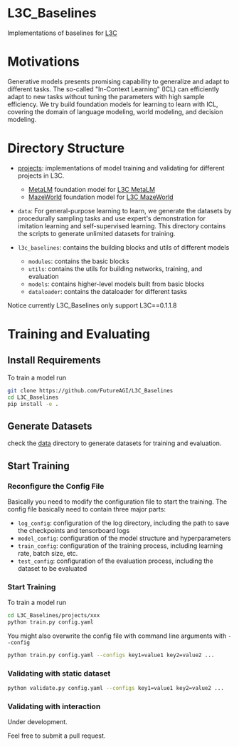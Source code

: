 # L3C_Baselines
Implementations of baselines for [L3C](https://github.com/FutureAGI/L3C)

# Motivations
Generative models presents promising capability to generalize and adapt to different tasks. The so-called "In-Context Learning" (ICL) can efficiently adapt to new tasks without tuning the parameters with high sample efficiency. We try build foundation models for learning to learn with ICL, covering the domain of language modeling, world modeling, and decision modeling.

# Directory Structure
- [projects](./projects): implementations of model training and validating for different projects in L3C.
    - [MetaLM](./projects/MetaLM) foundation model for [L3C MetaLM](https://github.com/FutureAGI/L3C/tree/main/l3c/metalang)
    - [MazeWorld](./projects/MazeWorld) foundation model for [L3C MazeWorld](https://github.com/FutureAGI/L3C/tree/main/l3c/mazeworld)

- `data`: For general-purpose learning to learn, we generate the datasets by procedurally sampling tasks and use expert's demonstration for imitation learning and self-supervised learning. This directory contains the scripts to generate unlimited datasets for training.

- `l3c_baselines`: contains the building blocks and utils of different models
    - `modules`: contains the basic blocks
    - `utils`: contains the utils for building networks, training, and evaluation
    - `models`: contains higher-level models built from basic blocks
    - `dataloader`: contains the dataloader for different tasks


Notice currently L3C_Baselines only support L3C==0.1.1.8

# Training and Evaluating

## Install Requirements
To train a model run
```bash
git clone https://github.com/FutureAGI/L3C_Baselines
cd L3C_Baselines
pip install -e .
```

## Generate Datasets

check the [data](./data) directory to generate datasets for training and evaluation.

## Start Training

### Reconfigure the Config File

Basically you need to modify the configuration file to start the training. The config file basically need to contain three major parts:
- `log_config`: configuration of the log directory, including the path to save the checkpoints and tensorboard logs
- `model_config`: configuration of the model structure and hyperparameters
- `train_config`: configuration of the training process, including learning rate, batch size, etc.
- `test_config`: configuration of the evaluation process, including the dataset to be evaluated

### Start Training

To train a model run
```bash
cd L3C_Baselines/projects/xxx
python train.py config.yaml
```

You might also overwrite the config file with command line arguments with ```--config```
```bash
python train.py config.yaml --configs key1=value1 key2=value2 ...
```

### Validating with static dataset
```bash
python validate.py config.yaml --configs key1=value1 key2=value2 ...
```

### Validating with interaction
Under development.

Feel free to submit a pull request.